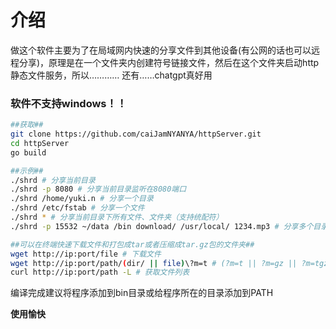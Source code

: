 # 介绍
做这个软件主要为了在局域网内快速的分享文件到其他设备(有公网的话也可以远程分享)，原理是在一个文件夹内创建符号链接文件，然后在这个文件夹启动http静态文件服务，所以…………
还有……chatgpt真好用
### 软件不支持windows！！

```bash
##获取##
git clone https://github.com/caiJamNYANYA/httpServer.git
cd httpServer
go build

```
```bash
##示例##
./shrd # 分享当前目录
./shrd -p 8080 # 分享当前目录监听在8080端口
./shrd /home/yuki.n # 分享一个目录
./shrd /etc/fstab # 分享一个文件
./shrd * # 分享当前目录下所有文件、文件夹（支持统配符）
./shrd -p 15532 ~/data /bin download/ /usr/local/ 1234.mp3 # 分享多个目录、文件并监听在15532端口
``` 
```bash
##可以在终端快速下载文件和打包成tar或者压缩成tar.gz包的文件夹##
wget http://ip:port/file # 下载文件
wget http://ip:port/path/(dir/ || file)\?m=t # (?m=t || ?m=gz || ?m=tgz)下在打包或者打包并压缩文件夹……文件也是可以的
curl http://ip:port/path -L # 获取文件列表
```
编译完成建议将程序添加到bin目录或给程序所在的目录添加到PATH

**使用愉快**
